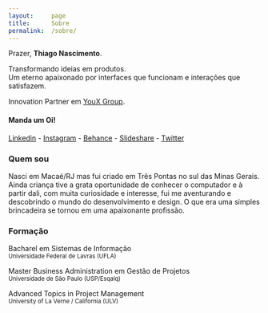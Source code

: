 ```yaml
---
layout: 	page
title: 		Sobre
permalink: 	/sobre/
---
```


Prazer, **Thiago Nascimento**.

Transformando ideias em produtos.<br>
Um eterno apaixonado por interfaces que funcionam e interações que satisfazem.

Innovation Partner em <a href="https://www.youxgroup.com.br/" target="_blank">YouX Group</a>.

#### Manda um Oi!

<a href="{{site.link.linkedin}}" target="_blank">Linkedin</a> - <a href="{{site.link.instagram}}" target="_blank">Instagram</a> - <a href="{{site.link.behance}}" target="_blank">Behance</a> - <a href="{{site.link.slideshare}}" target="_blank">Slideshare</a> - <a href="{{site.link.twitter}}" target="_blank">Twitter</a>

### Quem sou

Nasci em Macaé/RJ mas fui criado em Três Pontas no sul das Minas Gerais. Ainda criança tive a grata oportunidade de conhecer o computador e à partir dali, com muita curiosidade e interesse, fui me aventurando e descobrindo o mundo do desenvolvimento e design. O que era uma simples brincadeira se tornou em uma apaixonante profissão.

### Formação

Bacharel em Sistemas de Informação<br>
<small>Universidade Federal de Lavras (UFLA)</small>

Master Business Administration em Gestão de Projetos<br>
<small>Universidade de São Paulo (USP/Esqalq)</small>

Advanced Topics in Project Management<br>
<small>University of La Verne / California (ULV)</small>